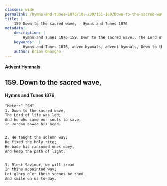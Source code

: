```yaml
---
classes: wide
permalink: /hymns-and-tunes-1876/101-200/151-160/Down-to-the-sacred-wave,/
title: |
    159 Down to the sacred wave, - Hymns and Tunes 1876
metadata:
    description: |
        Hymns and Tunes 1876 159. Down to the sacred wave,. The Lord of life was led; And he who came our souls to save, In Jordan bowed his head. 
    keywords:  |
        Hymns and Tunes 1876, adventhymnals, advent hymnals, Down to the sacred wave,, The Lord of life was led;, 
    author: Brian Onang'o
---
```


#### Advent Hymnals
## 159. Down to the sacred wave,
####  Hymns and Tunes 1876

```txt
^Meter:^ ^SM^
1. Down to the sacred wave,
The Lord of life was led;
And he who came our souls to save,
In Jordan bowed his head.


2. He taught the solemn way;
He fixed the holy rite;
He bade his ransomed ones obey,
And keep the path of light.


3. Blest Saviour, we will tread
In thine appointed way;
Let glory o’er these scenes be shed,
And smile on us to-day.
```